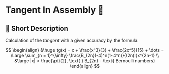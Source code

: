 #  Tangent In Assembly :memo:
## :pushpin: Short Description
  Calculation of the _tangent_ with a given accuracy by the formula:
  
  $$
  \begin{align}
  &\huge tg(x) = x + \frac{x^3}{3} + \frac{2x^5}{15} + \dots = \Large \sum_{n = 1}^{\infty} \frac{B_{2n}(-4)^n(1-4^n)}{(2n)!}x^{2n-1} \\ 
  &\large |x| < \frac{\pi}{2}, \text{ } B_{2n} - \text{ Bernoulli numbers}
  \end{align}
  $$
 
